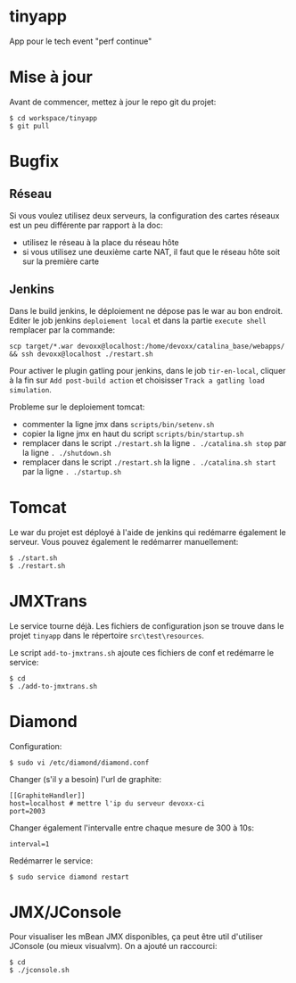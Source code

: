 tinyapp
=======

App pour le tech event "perf continue"


Mise à jour
===========

Avant de commencer, mettez à jour le repo git du projet:

    $ cd workspace/tinyapp
    $ git pull


Bugfix
=======


Réseau
------

Si vous voulez utilisez deux serveurs, la configuration des cartes réseaux est un peu différente par rapport
à la doc:


* utilisez le réseau à la place du réseau hôte
* si vous utilisez une deuxième carte NAT, il faut que le réseau hôte soit sur la première carte




Jenkins
-------


Dans le build jenkins, le déploiement ne dépose pas le war au bon endroit.
Editer le job jenkins ```deploiement local``` et dans la partie ```execute shell``` remplacer par la commande:

    scp target/*.war devoxx@localhost:/home/devoxx/catalina_base/webapps/ && ssh devoxx@localhost ./restart.sh



Pour activer le plugin gatling pour jenkins, dans le job ```tir-en-local```, cliquer à la fin sur ```Add post-build action``` et choisisser ```Track a gatling load simulation```.



Probleme sur le deploiement tomcat:

* commenter la ligne jmx dans ```scripts/bin/setenv.sh```
* copier la ligne jmx en haut du script ```scripts/bin/startup.sh```
* remplacer dans le script ```./restart.sh``` la ligne ```. ./catalina.sh stop``` par la ligne ```. ./shutdown.sh```
* remplacer dans le script ```./restart.sh``` la ligne ```. ./catalina.sh start``` par la ligne ```. ./startup.sh```

Tomcat
======

Le war du projet est déployé à l'aide de jenkins qui redémarre également le serveur.
Vous pouvez également le redémarrer manuellement:

    $ ./start.sh
    $ ./restart.sh

JMXTrans
========

Le service tourne déjà. Les fichiers de configuration json se trouve dans le projet ```tinyapp``` dans le répertoire ```src\test\resources```.

Le script ```add-to-jmxtrans.sh``` ajoute ces fichiers de conf et redémarre le service:

    $ cd
    $ ./add-to-jmxtrans.sh
    

Diamond
=======

Configuration:

    $ sudo vi /etc/diamond/diamond.conf
    

Changer (s'il y a besoin) l'url de graphite:

    [[GraphiteHandler]]
    host=localhost # mettre l'ip du serveur devoxx-ci
    port=2003

Changer également l'intervalle entre chaque mesure de 300 à 10s:    

    interval=1

Redémarrer le service:

    $ sudo service diamond restart


JMX/JConsole
============

Pour visualiser les mBean JMX disponibles, ça peut être util d'utiliser JConsole (ou mieux visualvm). On a ajouté un raccourci:

    $ cd
    $ ./jconsole.sh
   
